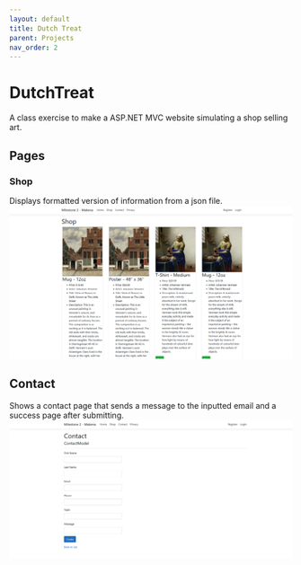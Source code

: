 ```yaml
---
layout: default
title: Dutch Treat
parent: Projects
nav_order: 2
---
```

# DutchTreat

A class exercise to make a ASP.NET MVC website simulating a shop selling art.  

## Pages  
### Shop  
Displays formatted version of information from a json file.  
![An image showing various art works being listed as mugs, posters, etc](/img/readme/dtshop.png)  

## Contact  
Shows a contact page that sends a message to the inputted email and a success page after submitting.  
![An image showing a contact form with various input fields and a create button](/img/readme/dtcontact.png)  
